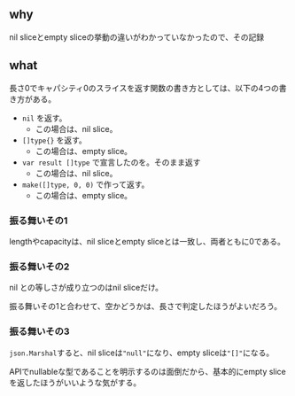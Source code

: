 ## why

nil sliceとempty sliceの挙動の違いがわかっていなかったので、その記録

## what

長さ0でキャパシティ0のスライスを返す関数の書き方としては、以下の4つの書き方がある。

- `nil` を返す。
  - この場合は、nil slice。
- `[]type{}` を返す。
  - この場合は、empty slice。
- `var result []type` で宣言したのを。そのまま返す
  - この場合は、nil slice。
- `make([]type, 0, 0)` で作って返す。
  - この場合は、empty slice。

### 振る舞いその1

lengthやcapacityは、nil sliceとempty sliceとは一致し、両者ともに0である。

### 振る舞いその2

nil との等しさが成り立つのはnil sliceだけ。

振る舞いその1と合わせて、空かどうかは、長さで判定したほうがよいだろう。

### 振る舞いその3

`json.Marshal`すると、nil sliceは`"null"`になり、empty sliceは`"[]"`になる。

APIでnullableな型であることを明示するのは面倒だから、基本的にempty sliceを返したほうがいいような気がする。
